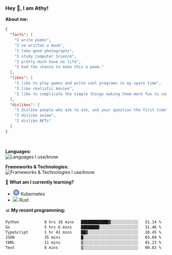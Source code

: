### Hey 👋, I am Athy!<br>

**About me:**


```json
{
  "facts": [
    "I write poems",
    "I've written a book",
    "I take good photographs",
    "I study Computer Science",
    "I pretty much have no life",
    "I had the chance to make this a poem."
  ],
  "likes": [
    "I like to play games and write cool programs in my spare time",
    "I like realistic movies",
    "I like to complicate the simple things making them more fun to code."
  ],
  "dislikes": [
    "I dislike people who ask to ask, ask your question the first time",
    "I dislike anime",
    "I dislike NFTs"
  ]
}
```
<br>


**Languages:**<br>
![Languages I use/know](https://skillicons.dev/icons?i=py,js,html,go,lua,java)

**Frameworks & Technologies:**<br />
![Frameworks & Technologies I use/know](https://skillicons.dev/icons?i=nodejs,nextjs,ts,react,express,docker,kubernetes,mysql,postgresql,mongodb,git,github,tailwind,prisma)

📙 **What am I currently learning?**

- <img height="20" src="https://github.com/devicons/devicon/blob/master/icons/kubernetes/kubernetes-plain.svg" />  Kubernetes
- <img height="20" src="https://cdn.jsdelivr.net/gh/devicons/devicon/icons/rust/rust-plain.svg" /> Rust

📊 **My recent programming:**

<!--START_SECTION:waka-->

```text
Python           8 hrs 18 mins   ████████████▓░░░░░░░░░░░░   51.14 %
Go               5 hrs 6 mins    ████████░░░░░░░░░░░░░░░░░   31.46 %
TypeScript       1 hr 41 mins    ██▓░░░░░░░░░░░░░░░░░░░░░░   10.45 %
JSON             35 mins         █░░░░░░░░░░░░░░░░░░░░░░░░   03.69 %
YAML             11 mins         ▒░░░░░░░░░░░░░░░░░░░░░░░░   01.23 %
Text             8 mins          ▒░░░░░░░░░░░░░░░░░░░░░░░░   00.83 %
```

<!--END_SECTION:waka-->
